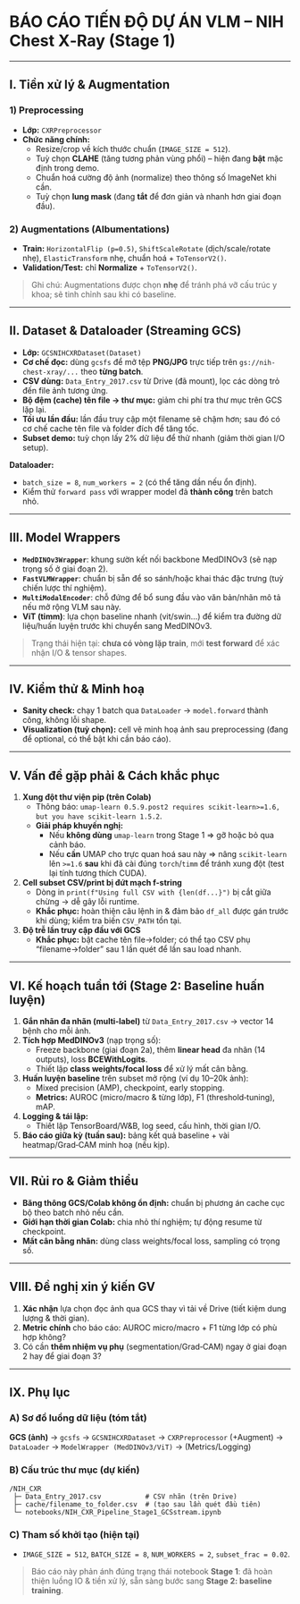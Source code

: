 # BÁO CÁO TIẾN ĐỘ DỰ ÁN VLM – NIH Chest X‑Ray (Stage 1)

---

## I. Tiền xử lý & Augmentation

### 1) Preprocessing

- **Lớp:** `CXRPreprocessor`
- **Chức năng chính:**
  - Resize/crop về kích thước chuẩn (`IMAGE_SIZE = 512`).
  - Tuỳ chọn **CLAHE** (tăng tương phản vùng phổi) – hiện đang **bật** mặc định trong demo.
  - Chuẩn hoá cường độ ảnh (normalize) theo thông số ImageNet khi cần.
  - Tuỳ chọn **lung mask** (đang **tắt** để đơn giản và nhanh hơn giai đoạn đầu).

### 2) Augmentations (Albumentations)

- **Train:** `HorizontalFlip (p=0.5)`, `ShiftScaleRotate` (dịch/scale/rotate nhẹ), `ElasticTransform` nhẹ, chuẩn hoá + `ToTensorV2()`.
- **Validation/Test:** chỉ **Normalize** + `ToTensorV2()`.

> Ghi chú: Augmentations được chọn **nhẹ** để tránh phá vỡ cấu trúc y khoa; sẽ tinh chỉnh sau khi có baseline.

---

## II. Dataset & Dataloader (Streaming GCS)

- **Lớp:** `GCSNIHCXRDataset(Dataset)`
- **Cơ chế đọc:** dùng `gcsfs` để mở tệp **PNG/JPG** trực tiếp trên `gs://nih-chest-xray/...` theo **từng batch**.
- **CSV dùng:** `Data_Entry_2017.csv` từ Drive (đã mount), lọc các dòng trỏ đến file ảnh tương ứng.
- **Bộ đệm (cache) tên file → thư mục:** giảm chi phí tra thư mục trên GCS lặp lại.
- **Tối ưu lần đầu:** lần đầu truy cập một filename sẽ chậm hơn; sau đó có cơ chế cache tên file và folder đích để tăng tốc.
- **Subset demo:** tuỳ chọn lấy 2% dữ liệu để thử nhanh (giảm thời gian I/O setup).

**Dataloader:**

- `batch_size = 8`, `num_workers = 2` (có thể tăng dần nếu ổn định).
- Kiểm thử `forward pass` với wrapper model đã **thành công** trên batch nhỏ.

---

## III. Model Wrappers

- **`MedDINOv3Wrapper`**: khung sườn kết nối backbone MedDINOv3 (sẽ nạp trọng số ở giai đoạn 2).
- **`FastVLMWrapper`**: chuẩn bị sẵn để so sánh/hoặc khai thác đặc trưng (tuỳ chiến lược thí nghiệm).
- **`MultiModalEncoder`**: chỗ đứng để bổ sung đầu vào văn bản/nhãn mô tả nếu mở rộng VLM sau này.
- **ViT (timm)**: lựa chọn baseline nhanh (vit/swin…) để kiểm tra đường dữ liệu/huấn luyện trước khi chuyển sang MedDINOv3.

> Trạng thái hiện tại: **chưa có vòng lặp train**, mới **test forward** để xác nhận I/O & tensor shapes.

---

## IV. Kiểm thử & Minh hoạ

- **Sanity check:** chạy 1 batch qua `DataLoader` → `model.forward` thành công, không lỗi shape.
- **Visualization (tuỳ chọn):** cell vẽ minh hoạ ảnh sau preprocessing (đang để optional, có thể bật khi cần báo cáo).

---

## V. Vấn đề gặp phải & Cách khắc phục

1. **Xung đột thư viện pip (trên Colab)**
   - Thông báo: `umap-learn 0.5.9.post2 requires scikit-learn>=1.6, but you have scikit-learn 1.5.2`.
   - **Giải pháp khuyến nghị:**
     - Nếu **không dùng** `umap-learn` trong Stage 1 ⇒ gỡ hoặc bỏ qua cảnh báo.
     - Nếu **cần** UMAP cho trực quan hoá sau này ⇒ nâng `scikit-learn` lên `>=1.6` **sau** khi đã cài đúng `torch`/`timm` để tránh xung đột (test lại tính tương thích CUDA).
2. **Cell subset CSV/print bị đứt mạch f-string**
   - Dòng in `print(f"Using full CSV with {len(df...}")` bị cắt giữa chừng → dễ gây lỗi runtime.
   - **Khắc phục:** hoàn thiện câu lệnh in & đảm bảo `df_all` được gán trước khi dùng; kiểm tra biến `CSV_PATH` tồn tại.
3. **Độ trễ lần truy cập đầu với GCS**
   - **Khắc phục:** bật cache tên file→folder; có thể tạo CSV phụ “filename→folder” sau 1 lần quét để lần sau load nhanh.

---

## VI. Kế hoạch tuần tới (Stage 2: Baseline huấn luyện)

1. **Gắn nhãn đa nhãn (multi‑label)** từ `Data_Entry_2017.csv` → vector 14 bệnh cho mỗi ảnh.
2. **Tích hợp MedDINOv3** (nạp trọng số):
   - Freeze backbone (giai đoạn 2a), thêm **linear head** đa nhãn (14 outputs), loss **BCEWithLogits**.
   - Thiết lập **class weights/focal loss** để xử lý mất cân bằng.
3. **Huấn luyện baseline** trên subset mở rộng (ví dụ 10–20k ảnh):
   - Mixed precision (AMP), checkpoint, early stopping.
   - **Metrics:** AUROC (micro/macro & từng lớp), F1 (threshold‑tuning), mAP.
4. **Logging & tái lập:**
   - Thiết lập TensorBoard/W&B, log seed, cấu hình, thời gian I/O.
5. **Báo cáo giữa kỳ (tuần sau):** bảng kết quả baseline + vài heatmap/Grad‑CAM minh hoạ (nếu kịp).

---

## VII. Rủi ro & Giảm thiểu

- **Băng thông GCS/Colab không ổn định:** chuẩn bị phương án cache cục bộ theo batch nhỏ nếu cần.
- **Giới hạn thời gian Colab:** chia nhỏ thí nghiệm; tự động resume từ checkpoint.
- **Mất cân bằng nhãn:** dùng class weights/focal loss, sampling có trọng số.

---

## VIII. Đề nghị xin ý kiến GV

1. **Xác nhận** lựa chọn đọc ảnh qua GCS thay vì tải về Drive (tiết kiệm dung lượng & thời gian).
2. **Metric chính** cho báo cáo: AUROC micro/macro + F1 từng lớp có phù hợp không?
3. Có cần **thêm nhiệm vụ phụ** (segmentation/Grad‑CAM) ngay ở giai đoạn 2 hay để giai đoạn 3?

---

## IX. Phụ lục

### A) Sơ đồ luồng dữ liệu (tóm tắt)

**GCS (ảnh)** → `gcsfs` → `GCSNIHCXRDataset` → `CXRPreprocessor` (+Augment) → `DataLoader` → `ModelWrapper (MedDINOv3/ViT)` → (Metrics/Logging)

### B) Cấu trúc thư mục (dự kiến)

```
/NIH_CXR
 ├─ Data_Entry_2017.csv           # CSV nhãn (trên Drive)
 ├─ cache/filename_to_folder.csv  # (tạo sau lần quét đầu tiên)
 └─ notebooks/NIH_CXR_Pipeline_Stage1_GCSstream.ipynb
```

### C) Tham số khởi tạo (hiện tại)

- `IMAGE_SIZE = 512`, `BATCH_SIZE = 8`, `NUM_WORKERS = 2`, `subset_frac = 0.02`.

> Báo cáo này phản ánh đúng trạng thái notebook **Stage 1**: đã hoàn thiện luồng IO & tiền xử lý, sẵn sàng bước sang **Stage 2: baseline training**.
